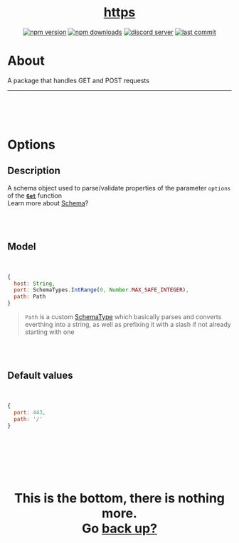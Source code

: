 <div id="top" align="center">

<h1><a href="https://github.com/ThePywon/https-handler">https</a></h1>
 
[![npm version](https://img.shields.io/npm/v/@protagonists/https)](https://npmjs.com/package/@protagonists/https)
[![npm downloads](https://img.shields.io/npm/dt/@protagonists/https)](https://npmjs.com/package/@protagonists/https)
[![discord server](https://img.shields.io/discord/937758194736955443?logo=discord&logoColor=white)](https://discord.gg/cwhj3EgqGP)
[![last commit](https://img.shields.io/github/last-commit/ThePywon/https-handler)](https://github.com/ThePywon/https-handler)
 
</div>



# About

A package that handles GET and POST requests

---

<br/><br/><br/>



# Options

## Description

A schema object used to parse/validate properties of the parameter `options` of the [**`Get`**](https://github.com/ThePywon/https-handler/blob/main/documentation/Get.md) function  
Learn more about [Schema](https://github.com/ThePywon/coerce/blob/main/documentation/Schema.md)?

<br/><br/>

## Model

<br/>

```js
{
  host: String,
  port: SchemaTypes.IntRange(0, Number.MAX_SAFE_INTEGER),
  path: Path
}
```

> `Path` is a custom [SchemaType](https://github.com/ThePywon/coerce/blob/main/documentation/SchemaType.md) which basically parses and converts everthing into a string, as well as prefixing it with a slash if not already starting with one

<br/><br/>

## Default values

<br/>

```js
{
  port: 443,
  path: '/'
}
```


<br/><br/><br/><br/><br/>

<h1 align="center">This is the bottom, there is nothing more.<br/>
Go <a href="#top">back up?</a></h1>
